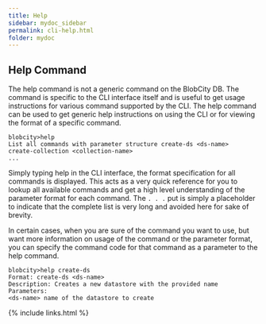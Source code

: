 ```yaml
---
title: Help
sidebar: mydoc_sidebar
permalink: cli-help.html
folder: mydoc
---
```


## Help Command

The help command is not a generic command on the BlobCity DB. The command is specific to the CLI interface itself and is useful to get usage instructions for various command supported by the CLI. The help command can be used to get generic help instructions on using the CLI or for viewing the format of a specific command.

```
blobcity>help
List all commands with parameter structure create-ds <ds-name>
create-collection <collection-name>
...
```
Simply typing help in the CLI interface, the format specification for all commands is displayed. This acts as a very quick reference for you to lookup all available commands and get a high level understanding of the parameter format for each command. The `. . .` put is simply a placeholder to indicate that the complete list is very long and avoided here for sake of brevity.

In certain cases, when you are sure of the command you want to use, but want more information on usage of the command or the parameter format, you can specify the command code for that command as a parameter to the help command.

```
blobcity>help create-ds
Format: create-ds <ds-name>
Description: Creates a new datastore with the provided name
Parameters:
<ds-name> name of the datastore to create
```

{% include links.html %}